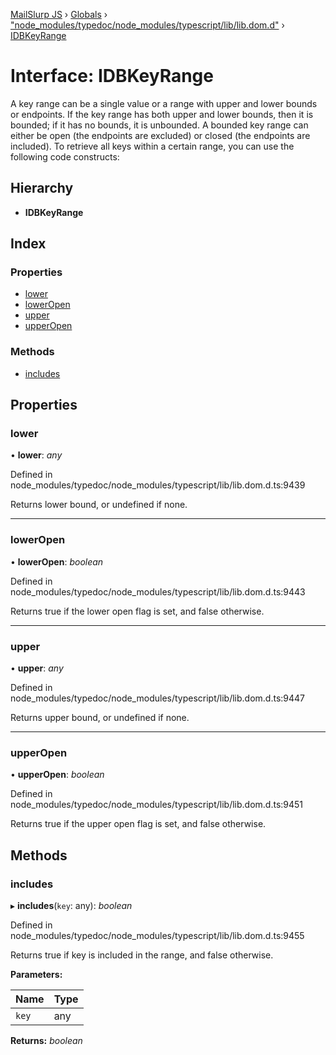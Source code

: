 [MailSlurp JS](../README.md) › [Globals](../globals.md) › ["node_modules/typedoc/node_modules/typescript/lib/lib.dom.d"](../modules/_node_modules_typedoc_node_modules_typescript_lib_lib_dom_d_.md) › [IDBKeyRange](_node_modules_typedoc_node_modules_typescript_lib_lib_dom_d_.idbkeyrange.md)

# Interface: IDBKeyRange

A key range can be a single value or a range with upper and lower bounds or endpoints. If the key range has both upper and lower bounds, then it is bounded; if it has no bounds, it is unbounded. A bounded key range can either be open (the endpoints are excluded) or closed (the endpoints are included). To retrieve all keys within a certain range, you can use the following code constructs:

## Hierarchy

* **IDBKeyRange**

## Index

### Properties

* [lower](_node_modules_typedoc_node_modules_typescript_lib_lib_dom_d_.idbkeyrange.md#lower)
* [lowerOpen](_node_modules_typedoc_node_modules_typescript_lib_lib_dom_d_.idbkeyrange.md#loweropen)
* [upper](_node_modules_typedoc_node_modules_typescript_lib_lib_dom_d_.idbkeyrange.md#upper)
* [upperOpen](_node_modules_typedoc_node_modules_typescript_lib_lib_dom_d_.idbkeyrange.md#upperopen)

### Methods

* [includes](_node_modules_typedoc_node_modules_typescript_lib_lib_dom_d_.idbkeyrange.md#includes)

## Properties

###  lower

• **lower**: *any*

Defined in node_modules/typedoc/node_modules/typescript/lib/lib.dom.d.ts:9439

Returns lower bound, or undefined if none.

___

###  lowerOpen

• **lowerOpen**: *boolean*

Defined in node_modules/typedoc/node_modules/typescript/lib/lib.dom.d.ts:9443

Returns true if the lower open flag is set, and false otherwise.

___

###  upper

• **upper**: *any*

Defined in node_modules/typedoc/node_modules/typescript/lib/lib.dom.d.ts:9447

Returns upper bound, or undefined if none.

___

###  upperOpen

• **upperOpen**: *boolean*

Defined in node_modules/typedoc/node_modules/typescript/lib/lib.dom.d.ts:9451

Returns true if the upper open flag is set, and false otherwise.

## Methods

###  includes

▸ **includes**(`key`: any): *boolean*

Defined in node_modules/typedoc/node_modules/typescript/lib/lib.dom.d.ts:9455

Returns true if key is included in the range, and false otherwise.

**Parameters:**

Name | Type |
------ | ------ |
`key` | any |

**Returns:** *boolean*
